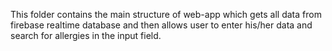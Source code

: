 This folder contains the main structure of web-app which gets all data from firebase realtime database and then allows user to enter his/her data and search for allergies in the input field.
